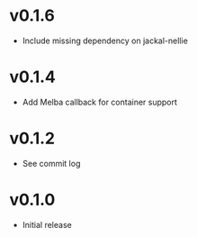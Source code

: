 # v0.1.6
* Include missing dependency on jackal-nellie

# v0.1.4
* Add Melba callback for container support

# v0.1.2
* See commit log

# v0.1.0
* Initial release
